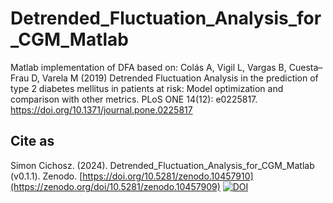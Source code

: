 # Detrended_Fluctuation_Analysis_for_CGM_Matlab
Matlab implementation of DFA based on:
Colás A, Vigil L, Vargas B, Cuesta–Frau D, Varela M (2019) Detrended Fluctuation Analysis in the prediction of type 2 diabetes mellitus in patients at risk: Model optimization and comparison with other metrics. PLoS ONE 14(12): e0225817. https://doi.org/10.1371/journal.pone.0225817

## Cite as
Simon Cichosz. (2024). Detrended_Fluctuation_Analysis_for_CGM_Matlab  (v0.1.1). Zenodo. [https://doi.org/10.5281/zenodo.10457910](https://zenodo.org/doi/10.5281/zenodo.10457909)
[![DOI](https://zenodo.org/badge/738885012.svg)](https://zenodo.org/doi/10.5281/zenodo.10457909)
